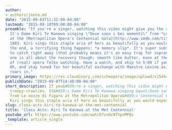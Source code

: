 ```yaml
---
author:
- authors/jenna.md
date: "2015-09-03T11:32:00-04:00"
lastmod: "2015-09-10T09:00:00-04:00"
preamble: "If you're a singer, watching this video might give you the creepy-crawlies.
  It's Dame Kiri Te Kanewa singing \"Dove sono i bei momenti\" from *Le nozze di Figaro*
  at the [Metropolitan Opera's Centennial Gala](http://www.imdb.com/title/tt1062163/),
  1983. Kiri sings this staple aria of hers as beautifully as you would expect. \n\nNear
  the end, a terrifying thing happens: *a memory slip*. It's super subtle, tricky
  to catch right away (that probably means it's an easy trap for sopranos).\n\nThis
  one is all about the recovery though; smooth like butter, even at the Met with thousands
  of (real) opera folks watching. Have a watch, and skip to 5:00 if you're impatient.
  Oh, and stay tuned for her beautiful exchange with Maestro Levine as the applause
  roars in."
primary_image: https://res.cloudinary.com/schmopera/image/upload/v1545409169/media/webhook-uploads/1441644789363/Kiri.jpg.jpg
publishDate: "2015-09-07T14:48:00-04:00"
short_description: If you&#039;re a singer, watching this video might give you the
  creepy-crawlies. It&#039;s Dame Kiri Te Kanewa singing &quot;Dove sono i bei momenti&quot;
  from Le nozze di Figaro at the Metropolitan Opera&#039;s Centennial Gala, 1983.
  Kiri sings this staple aria of hers as beautifully as you would expect.
slug: class-acts-kiri-te-kanewa-at-the-met-centennial
title: 'Class Acts: Kiri Te Kanewa at the Met Centennial'
youtube_url: https://www.youtube.com/watch?v=OcNfVpnMPQs
_template: article_single
---
```




